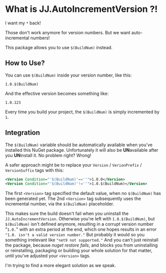 ﻿What is JJ.AutoIncrementVersion ?!
==================================

I want my `*` back! 

Those don't work anymore for version numbers. But we want auto-incremental numbers!

This package allows you to use `$(BuildNum)` instead.


How to Use?
-----------

You can use `$(BuildNum)` inside your version number, like this:


```
1.0.$(BuildNum)
```

And the effective version becomes something like:

```
1.0.123
```

Every time you build your project, the `$(BuildNum)` is simply incremented by `1`.


Integration
-----------

The `$(BuildNum)` variable should be automatically available when you've installed this NuGet package.
Unfortunately it will also be **UN**available after you **UN**install it. No problem right? Wrong!

A safer approach might be to replace your `Version` / `VerionPrefix` / `VersionSuffix` tags with this:

```xml
<Version Condition="'$(BuildNum)'==''">1.0.0</Version>
<Version Condition="'$(BuildNum)'!=''">1.0.$(BuildNum)</Version>
```

The first `<Version>` tag specified the default value, when no `$(BuildNum)` has been generated yet.
The 2nd `<Version>` tag subsequently uses the incremental number, via the `$(BuildNum)` placeholder.

This makes sure the build doesn't fail when you uninstall the `JJ.AutoIncrementVersion`.
Otherwise you're left with `1.0.$(BuildNum)`, but `$(BuildNum)` isn't defined anymore,
resulting in a corrupt version number "`1.0.`" with an extra period at the end,
which one hopes results in an error `"1.0. isn't a valid version number."`
But probably it would so you something irrelevant like `"net9 not supported."`
And you can't just reinstall the package, because *nuget restore fails*, and blocks you from uninstalling or reinstalling, packaging or building your whole solution for that matter, until you've adjusted your `<Version>` tags.

I'm trying to find a more elegant solution as we speak.
